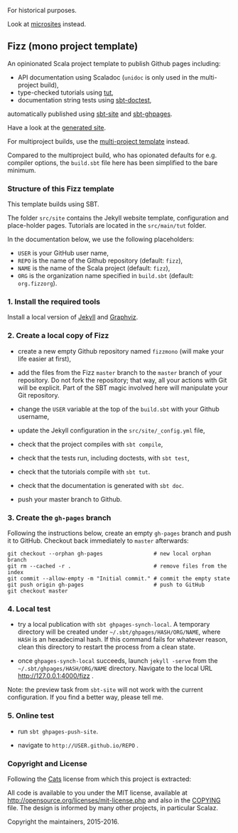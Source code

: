 For historical purposes.

Look at [microsites](https://47deg.github.io/sbt-microsites/) instead.

## Fizz (mono project template)

An opinionated Scala project template to publish Github pages including:

- API documentation using Scaladoc (`unidoc` is only used in the multi-project build),
- type-checked tutorials using [tut](https://github.com/tpolecat/tut),
- documentation string tests using [sbt-doctest](https://github.com/tkawachi/sbt-doctest),

automatically published using [sbt-site](https://github.com/sbt/sbt-site) and
[sbt-ghpages](https://github.com/sbt/sbt-ghpages).

Have a look at the [generated site](http://denisrosset.github.io/fizzmono/index.html).

For multiproject builds, use the [multi-project template](http://github.com/denisrosset/fizz) instead.

Compared to the multiproject build, who has opionated defaults for e.g. compiler options, 
the `build.sbt` file here has been simplified to the bare minimum.

### Structure of this Fizz template

This template builds using SBT.

The folder `src/site` contains the Jekyll website template, configuration and place-holder pages.
Tutorials are located in the `src/main/tut` folder.

In the documentation below, we use the following placeholders:

- `USER` is your GitHub user name,
- `REPO` is the name of the Github repository (default: `fizz`),
- `NAME` is the name of the Scala project (default: `fizz`),
- `ORG` is the organization name specified in `build.sbt` (default: `org.fizzorg`).

### 1. Install the required tools

Install a local version of [Jekyll](https://jekyllrb.com/) and [Graphviz](http://www.graphviz.org/).

### 2. Create a local copy of Fizz

- create a new empty Github repository named `fizzmono` (will make your life easier at first),

- add the files from the Fizz `master` branch to the `master` branch of your repository. 
  Do not fork the repository; that way, all your actions with Git will be explicit.
  Part of the SBT magic involved here will manipulate your Git repository.

- change the `USER` variable at the top of the `build.sbt` with your Github username,

- update the Jekyll configuration in the `src/site/_config.yml` file,

- check that the project compiles with `sbt compile`,

- check that the tests run, including doctests, with `sbt test`,

- check that the tutorials compile with `sbt tut`.

- check that the documentation is generated with `sbt doc`.

- push your master branch to Github.

### 3. Create the `gh-pages` branch

Following the instructions below, create an empty `gh-pages` branch and push it to GitHub.
Checkout back immediately to `master` afterwards:

```shell
git checkout --orphan gh-pages                # new local orphan branch
git rm --cached -r .                          # remove files from the index
git commit --allow-empty -m "Initial commit." # commit the empty state
git push origin gh-pages                      # push to GitHub
git checkout master
```

### 4. Local test

- try a local publication with `sbt ghpages-synch-local`. A temporary directory will be created under
  `~/.sbt/ghpages/HASH/ORG/NAME`, where `HASH` is an hexadecimal hash. If this command fails for whatever reason,
  clean this directory to restart the process from a clean state.

- once `ghpages-synch-local` succeeds, launch `jekyll -serve` from the `~/.sbt/ghpages/HASH/ORG/NAME`
  directory. Navigate to the local URL http://127.0.0.1:4000/fizz .
  
Note: the preview task from `sbt-site` will not work with the current configuration. If you find a
better way, please tell me.

### 5. Online test

- run `sbt ghpages-push-site`.

- navigate to `http://USER.github.io/REPO` .

### Copyright and License

Following the [Cats](http://typelevel.org/cats) license from which this project is
extracted:

All code is available to you under the MIT license, available at
http://opensource.org/licenses/mit-license.php and also in the
[COPYING](COPYING) file. The design is informed by many other
projects, in particular Scalaz.

Copyright the maintainers, 2015-2016.
